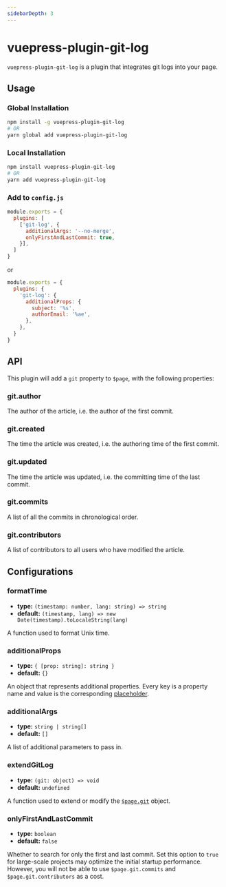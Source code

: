 ```yaml
---
sidebarDepth: 3
---
```


# vuepress-plugin-git-log

`vuepress-plugin-git-log` is a plugin that integrates git logs into your page.

## Usage

### Global Installation

```bash
npm install -g vuepress-plugin-git-log
# OR
yarn global add vuepress-plugin-git-log
```

### Local Installation

```bash
npm install vuepress-plugin-git-log
# OR
yarn add vuepress-plugin-git-log
```

### Add to `config.js`

```js
module.exports = {
  plugins: [
    ['git-log', {
      additionalArgs: '--no-merge',
      onlyFirstAndLastCommit: true,
    }],
  ]
}
```
or
```js
module.exports = {
  plugins: {
    'git-log': {
      additionalProps: {
        subject: '%s',
        authorEmail: '%ae',
      },
    },
  }
}
```

## API

This plugin will add a `git` property to `$page`, with the following properties:

### git.author

The author of the article, i.e. the author of the first commit.

### git.created

The time the article was created, i.e. the authoring time of the first commit.

### git.updated

The time the article was updated, i.e. the committing time of the last commit.

### git.commits

A list of all the commits in chronological order.

### git.contributors

A list of contributors to all users who have modified the article.

## Configurations

### formatTime

- **type:** `(timestamp: number, lang: string) => string`
- **default:** `(timestamp, lang) => new Date(timestamp).toLocaleString(lang)`

A function used to format Unix time.

### additionalProps

- **type:** `{ [prop: string]: string }`
- **default:** `{}`

An object that represents additional properties. Every key is a property name and value is the corresponding [placeholder](https://git-scm.com/docs/git-log#_pretty_formats).

### additionalArgs

- **type:** `string | string[]`
- **default:** `[]`

A list of additional parameters to pass in.

### extendGitLog

- **type:** `(git: object) => void`
- **default:** `undefined`

A function used to extend or modify the [`$page.git`](#api) object. 

### onlyFirstAndLastCommit

- **type:** `boolean`
- **default:** `false`

Whether to search for only the first and last commit. Set this option to `true` for large-scale projects may optimize the initial startup performance. However, you will not be able to use `$page.git.commits` and `$page.git.contributors` as a cost.

